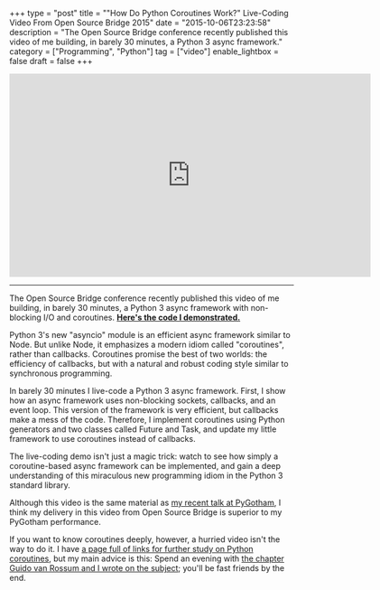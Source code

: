 +++
type = "post"
title = "\"How Do Python Coroutines Work?\" Live-Coding Video From Open Source Bridge 2015"
date = "2015-10-06T23:23:58"
description = "The Open Source Bridge conference recently published this video of me building, in barely 30 minutes, a Python 3 async framework."
category = ["Programming", "Python"]
tag = ["video"]
enable_lightbox = false
draft = false
+++

<iframe width="640" height="360" src="https://www.youtube.com/embed/GSk0tIjDT10?rel=0" frameborder="0" allowfullscreen></iframe>

<hr />
<p>The Open Source Bridge conference recently published this video of me building, in barely 30 minutes, a Python 3 async framework with non-blocking I/O and coroutines. <strong><a href="https://github.com/ajdavis/osbridge-2015">Here's the code I demonstrated.</a></strong></p>
<p>Python 3's new "asyncio" module is an efficient async framework similar to Node. But unlike Node, it emphasizes a modern idiom called "coroutines", rather than callbacks. Coroutines promise the best of two worlds: the efficiency of callbacks, but with a natural and robust coding style similar to synchronous programming.</p>
<p>In barely 30 minutes I live-code a Python 3 async framework. First, I show how an async framework uses non-blocking sockets, callbacks, and an event loop. This version of the framework is very efficient, but callbacks make a mess of the code. Therefore, I implement coroutines using Python generators and two classes called Future and Task, and update my little framework to use coroutines instead of callbacks.</p>
<p>The live-coding demo isn't just a magic trick: watch to see how simply a coroutine-based async framework can be implemented, and gain a deep understanding of this miraculous new programming idiom in the Python 3 standard library.</p>
<p>Although this video is the same material as <a href="/i-live-coded-an-async-coroutine-framework-in-32-5-minutes/">my recent talk at PyGotham</a>, I think my delivery in this video from Open Source Bridge is superior to my PyGotham performance.</p>
<p>If you want to know coroutines deeply, however, a hurried video isn't the way to do it. I have <a href="/links-for-how-python-coroutines-work/">a page full of links for further study on Python coroutines</a>, but my main advice is this: Spend an evening with <a href="/500-lines-web-crawler-asyncio-coroutines/">the chapter Guido van Rossum and I wrote on the subject</a>; you'll be fast friends by the end.</p>
